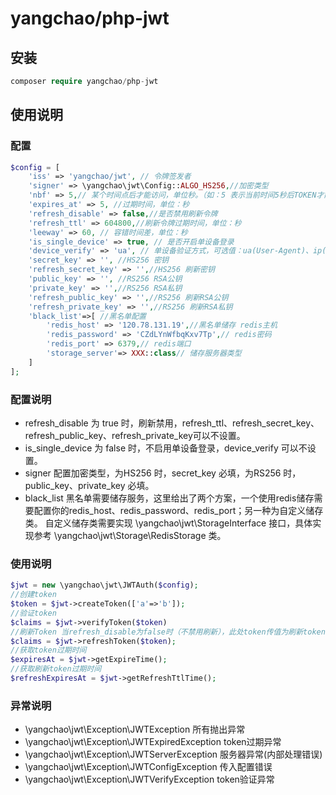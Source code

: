 # yangchao/php-jwt
## 安装

```php
composer require yangchao/php-jwt
```

## 使用说明
### 配置
```php
$config = [
    'iss' => 'yangchao/jwt', // 令牌签发者
    'signer' => \yangchao\jwt\Config::ALGO_HS256,//加密类型
    'nbf' => 5,// 某个时间点后才能访问，单位秒。（如：5 表示当前时间5秒后TOKEN才能使用）
    'expires_at' => 5, //过期时间，单位：秒
    'refresh_disable' => false,//是否禁用刷新令牌
    'refresh_ttl' => 604800,//刷新令牌过期时间，单位：秒
    'leeway' => 60, // 容错时间差，单位：秒
    'is_single_device' => true, // 是否开启单设备登录
    'device_verify' => 'ua', // 单设备验证方式，可选值：ua(User-Agent)、ip(客户端IP)、ip_ua(IP+UA)
    'secret_key' => '', //HS256 密钥
    'refresh_secret_key' => '',//HS256 刷新密钥
    'public_key' => '', //RS256 RSA公钥
    'private_key' => '',//RS256 RSA私钥
    'refresh_public_key' => '',//RS256 刷新RSA公钥
    'refresh_private_key' => '',//RS256 刷新RSA私钥
    'black_list'=>[ //黑名单配置
        'redis_host' => '120.78.131.19',//黑名单储存 redis主机
        'redis_password' => 'CZdLYnWfbqKxv7Tp',// redis密码
        'redis_port' => 6379,// redis端口
        'storage_server'=> XXX::class// 储存服务器类型
    ]
];
```
### 配置说明
* refresh_disable 为 true 时，刷新禁用，refresh_ttl、refresh_secret_key、refresh_public_key、refresh_private_key可以不设置。
* is_single_device 为 false 时，不启用单设备登录，device_verify 可以不设置。
* signer 配置加密类型，为HS256 时，secret_key 必填，为RS256 时，public_key、private_key 必填。
* black_list 黑名单需要储存服务，这里给出了两个方案，一个使用redis储存需要配置你的redis_host、redis_password、redis_port；另一种为自定义储存类。 自定义储存类需要实现 \yangchao\jwt\StorageInterface 接口，具体实现参考 \yangchao\jwt\Storage\RedisStorage 类。
### 使用说明
```php
$jwt = new \yangchao\jwt\JWTAuth($config);
//创建token
$token = $jwt->createToken(['a'=>'b']);
//验证token
$claims = $jwt->verifyToken($token)
//刷新Token 当refresh_disable为false时（不禁用刷新），此处token传值为刷新token
$claims = $jwt->refreshToken($token);
//获取token过期时间
$expiresAt = $jwt->getExpireTime();
//获取刷新token过期时间
$refreshExpiresAt = $jwt->getRefreshTtlTime();
```
### 异常说明
* \yangchao\jwt\Exception\JWTException 所有抛出异常
* \yangchao\jwt\Exception\JWTExpiredException token过期异常
* \yangchao\jwt\Exception\JWTServerException 服务器异常(内部处理错误)
* \yangchao\jwt\Exception\JWTConfigException 传入配置错误
* \yangchao\jwt\Exception\JWTVerifyException token验证异常